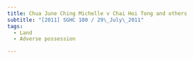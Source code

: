 ```yaml
---
title: Chua June Ching Michelle v Chai Hoi Tong and others
subtitle: "[2011] SGHC 180 / 29\_July\_2011"
tags:
  - Land
  - Adverse possession

---
```


